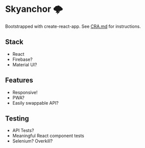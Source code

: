 # Skyanchor 🌩️

Bootstrapped with create-react-app. See [CRA.md](./CRA.md) for instructions.

## Stack

* React
* Firebase?
* Material UI?

## Features

* Responsive!
* PWA?
* Easily swappable API?

## Testing

* API Tests?
* Meaningful React component tests
* Selenium? Overkill?

